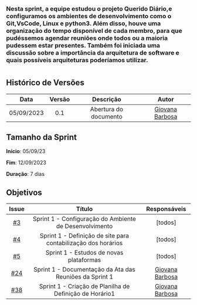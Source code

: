 ### Nesta sprint, a equipe estudou o projeto Querido Diário,e configuramos os ambientes de desenvolvimento como o Git,VsCode, Linux e python3. Além disso, houve uma organização do tempo disponível de cada membro, para que pudéssemos agendar reuniões onde todos ou a maioria pudessem estar presentes. Também foi iniciada uma discussão sobre a importância da arquitetura de software e quais possíveis arquiteturas poderíamos utilizar.
#

## Histórico de Versões

| Data       | Versão | Descrição                                 | Autor             |
| :--------: | :----: | :--------------------:                    | :---------------: |
| 05/09/2023 |  0.1   | Abertura do documento                     | [Giovana Barbosa ](https://github.com/gio221) |

## Tamanho da Sprint

**Início**: 05/09/23

**Fim**: 12/09/2023

**Duração**: 7 dias

## Objetivos

|                            Issue                             |              Título               |                    Responsáveis                     |
| :----------------------------------------------------------: | :-------------------------------: | :-------------------------------------------------: |
| [#3](https://github.com/unb-mds/2023-2-Squad07/issues/3) | Sprint 1 - Configuração do Ambiente de Desenvolvimento|  [todos]|
| [#4](https://github.com/unb-mds/2023-2-Squad07/issues/4) | Sprint 1 - Definição de site para contabilização dos horários | [todos] |
| [#5](https://github.com/unb-mds/2023-2-Squad07/issues/5) |  Sprint 1 - Estudos de novas plataformas  | [todos] |
| [#24](https://github.com/unb-mds/2023-2-Squad07/issues/24) | Sprint 1 - Documentação da Ata das Reuniões da Sprint 1  |  [Giovana Barbosa ](https://github.com/gio221) |
| [#38](https://github.com/unb-mds/2023-2-Squad07/issues/38) | Sprint 1 - Criação de Planilha de Definição de Horário1  |  [Giovana Barbosa ](https://github.com/gio221) |




